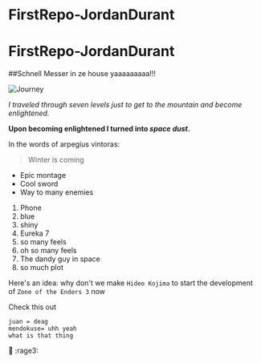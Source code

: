 # FirstRepo-JordanDurant
# FirstRepo-JordanDurant

##Schnell Messer in ze house yaaaaaaaaa!!!


![Journey](http://occidentalweekly.com/wp-content/uploads/2015/02/2204681-vlcsnap_2012_05_11_19h58m37s41.png)

*I traveled through seven levels just to get to the mountain and become enlightened.*

**Upon becoming enlightened I turned into _space_ _dust_.**


In the words of arpegius vintoras:
>Winter is coming

* Epic montage
* Cool sword
* Way to many enemies

1. Phone
  1. blue
  2. shiny
2. Eureka 7
  1. so many feels 
  2. oh so many feels
3. The dandy guy in space
  1. so much plot 

Here's an idea: why don't we make `Hideo Kojima` to start the development of `Zone of the Enders 3` now

Check this out

```
juan = deag
mendokuse= uhh yeah
what is that thing
```
:imp: :rage3:
